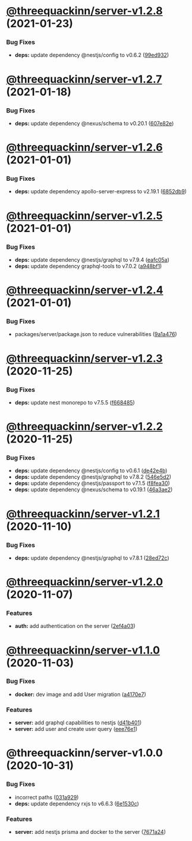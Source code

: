 # [@threequackinn/server-v1.2.8](https://github.com/TheThreeQuackInn/site/compare/@threequackinn/server-v1.2.7...@threequackinn/server-v1.2.8) (2021-01-23)


### Bug Fixes

* **deps:** update dependency @nestjs/config to v0.6.2 ([99ed932](https://github.com/TheThreeQuackInn/site/commit/99ed9329b543012bc2c3e41bf8ae44fdea2abff1))

# [@threequackinn/server-v1.2.7](https://github.com/TheThreeQuackInn/site/compare/@threequackinn/server-v1.2.6...@threequackinn/server-v1.2.7) (2021-01-18)


### Bug Fixes

* **deps:** update dependency @nexus/schema to v0.20.1 ([607e82e](https://github.com/TheThreeQuackInn/site/commit/607e82e13d8c14b70d252a40739ee177609c1461))

# [@threequackinn/server-v1.2.6](https://github.com/TheThreeQuackInn/site/compare/@threequackinn/server-v1.2.5...@threequackinn/server-v1.2.6) (2021-01-01)


### Bug Fixes

* **deps:** update dependency apollo-server-express to v2.19.1 ([6852db9](https://github.com/TheThreeQuackInn/site/commit/6852db9f3914f05561b670149b26a650488426e9))

# [@threequackinn/server-v1.2.5](https://github.com/TheThreeQuackInn/site/compare/@threequackinn/server-v1.2.4...@threequackinn/server-v1.2.5) (2021-01-01)


### Bug Fixes

* **deps:** update dependency @nestjs/graphql to v7.9.4 ([eafc05a](https://github.com/TheThreeQuackInn/site/commit/eafc05ad1b88768a33b6b45d907644dfb3b4715a))
* **deps:** update dependency graphql-tools to v7.0.2 ([a948bf1](https://github.com/TheThreeQuackInn/site/commit/a948bf1d4564553acf01849801c901ce64707e5d))

# [@threequackinn/server-v1.2.4](https://github.com/TheThreeQuackInn/site/compare/@threequackinn/server-v1.2.3...@threequackinn/server-v1.2.4) (2021-01-01)


### Bug Fixes

* packages/server/package.json to reduce vulnerabilities ([9a1a476](https://github.com/TheThreeQuackInn/site/commit/9a1a476b095508de9400e2fea865eff28fcac1f2))

# [@threequackinn/server-v1.2.3](https://github.com/TheThreeQuackInn/site/compare/@threequackinn/server-v1.2.2...@threequackinn/server-v1.2.3) (2020-11-25)


### Bug Fixes

* **deps:** update nest monorepo to v7.5.5 ([f668485](https://github.com/TheThreeQuackInn/site/commit/f668485c43911e11779acebcb5bdc49bc11dfb81))

# [@threequackinn/server-v1.2.2](https://github.com/TheThreeQuackInn/site/compare/@threequackinn/server-v1.2.1...@threequackinn/server-v1.2.2) (2020-11-25)


### Bug Fixes

* **deps:** update dependency @nestjs/config to v0.6.1 ([de42e4b](https://github.com/TheThreeQuackInn/site/commit/de42e4ba95c441f6f1ef91d51d8a7f7f7c2c1b81))
* **deps:** update dependency @nestjs/graphql to v7.8.2 ([546e5d2](https://github.com/TheThreeQuackInn/site/commit/546e5d28341c064ad20b3c2cc1486f2cb6f56bce))
* **deps:** update dependency @nestjs/passport to v7.1.5 ([f8fea30](https://github.com/TheThreeQuackInn/site/commit/f8fea303adceeada692238342c5cda202d1ba4c9))
* **deps:** update dependency @nexus/schema to v0.19.1 ([46a3ae2](https://github.com/TheThreeQuackInn/site/commit/46a3ae2957a395b26f3c88a547a5fb0f3221c449))

# [@threequackinn/server-v1.2.1](https://github.com/TheThreeQuackInn/site/compare/@threequackinn/server-v1.2.0...@threequackinn/server-v1.2.1) (2020-11-10)


### Bug Fixes

* **deps:** update dependency @nestjs/graphql to v7.8.1 ([28ed72c](https://github.com/TheThreeQuackInn/site/commit/28ed72c2ef8492accd22f0302817d284912df5ea))

# [@threequackinn/server-v1.2.0](https://github.com/TheThreeQuackInn/site/compare/@threequackinn/server-v1.1.0...@threequackinn/server-v1.2.0) (2020-11-07)


### Features

* **auth:** add authentication on the server ([2ef4a03](https://github.com/TheThreeQuackInn/site/commit/2ef4a0368ac7f5c4f6b7d20755375a4330d80ed4))

# [@threequackinn/server-v1.1.0](https://github.com/TheThreeQuackInn/site/compare/@threequackinn/server-v1.0.0...@threequackinn/server-v1.1.0) (2020-11-03)


### Bug Fixes

* **docker:** dev image and add User migration ([a4170e7](https://github.com/TheThreeQuackInn/site/commit/a4170e7474fd2c795e8b4b3c85c4d3bb15bf2b02))


### Features

* **server:** add graphql capabilities to nestjs ([d41b401](https://github.com/TheThreeQuackInn/site/commit/d41b4011eb4b1dd942a36668d14f226e66a0980d))
* **server:** add user and create user query ([eee76e1](https://github.com/TheThreeQuackInn/site/commit/eee76e11525f622a648a294d43e495bb1b9faea6))

# @threequackinn/server-v1.0.0 (2020-10-31)


### Bug Fixes

* incorrect paths ([031a929](https://github.com/TheThreeQuackInn/site/commit/031a9293502f406834d172bbf83e16d7a816a81b))
* **deps:** update dependency rxjs to v6.6.3 ([6e1530c](https://github.com/TheThreeQuackInn/site/commit/6e1530cf2909e79963716bd4e8cff0166556a451))


### Features

* **server:** add nestjs prisma and docker to the server ([7671a24](https://github.com/TheThreeQuackInn/site/commit/7671a24f0d8f3bb2615ebb175334cab520d3ee6d))

